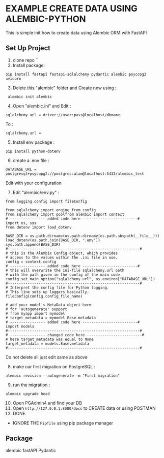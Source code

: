 # EXAMPLE CREATE DATA USING ALEMBIC-PYTHON

This is simple init how to create data using Alembic ORM with FastAPI 

## Set Up Project

1. clone repo ``
2. Install package: 
```
pip install fastapi fastapi-sqlalchemy pydantic alembic psycopg2 uvicorn
```
3. Delete this "alembic" folder and Create new using :

```
 alembic init alembic
```
4. Open "alembic.ini" and Edit :

```
sqlalchemy.url = driver://user:pass@localhost/dbname
```

To :

```
sqlalchemy.url = 
```

5. Install env package :

```
pip install python-dotenv
```

6. create a .env file :

```
DATABASE_URL = postgresql+psycopg2://postgres:alam@localhost:5432/alembic_test
```
Edit with your configuration

7. Edit "alembic/env.py" :

```
from logging.config import fileConfig

from sqlalchemy import engine_from_config
from sqlalchemy import poolfrom alembic import context
# ---------------- added code here -------------------------#
import os, sys
from dotenv import load_dotenv

BASE_DIR = os.path.dirname(os.path.dirname(os.path.abspath(__file__)))
load_dotenv(os.path.join(BASE_DIR, ".env"))
sys.path.append(BASE_DIR)
#------------------------------------------------------------#
# this is the Alembic Config object, which provides
# access to the values within the .ini file in use.
config = context.config
# ---------------- added code here -------------------------#
# this will overwrite the ini-file sqlalchemy.url path
# with the path given in the config of the main code
config.set_main_option("sqlalchemy.url", os.environ["DATABASE_URL"])
#------------------------------------------------------------#
# Interpret the config file for Python logging.
# This line sets up loggers basically.
fileConfig(config.config_file_name)

# add your model's MetaData object here
# for 'autogenerate' support
# from myapp import mymodel
# target_metadata = mymodel.Base.metadata
# ---------------- added code here -------------------------#
import models
#------------------------------------------------------------#
# ---------------- changed code here -------------------------#
# here target_metadata was equal to None
target_metadata = models.Base.metadata
#------------------------------------------------------------#
```

Do not delete all just edit same as above


8. make our first migration on PostgreSQL :

```
alembic revision --autogenerate -m "First migration"
```

9. run the migration :

```
alembic upgrade head
```

10. Open PGAdmin4 and find your DB
11. Open `http://127.0.0.1:8000/docs` to CREATE data
or using POSTMAN
12. DONE.

* IGNORE THE `Pipfile` using pip package manager

## Package

alembic
fastAPI
Pydantic
